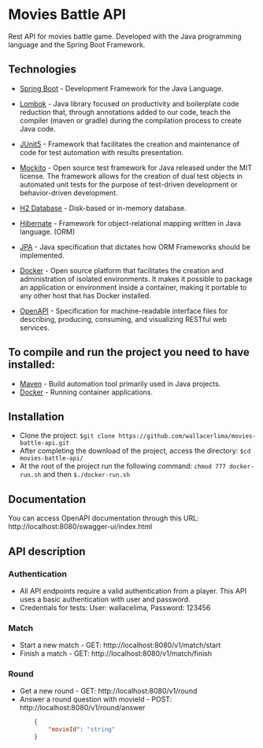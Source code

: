# Movies Battle API

Rest API for movies battle game. Developed with the Java programming language and the Spring Boot Framework.

## Technologies 

- [Spring Boot](https://spring.io/projects/spring-boot) - Development Framework for the Java Language.

- [Lombok](https://projectlombok.org/) - Java library focused on productivity and boilerplate code reduction that, through annotations added to our code, teach the compiler (maven or gradle) during the compilation process to create Java code.

- [JUnit5](https://junit.org/junit5/) - Framework that facilitates the creation and maintenance of code for test automation with results presentation.

- [Mockito](https://site.mockito.org/) - Open source test framework for Java released under the MIT license. The framework allows for the creation of dual test objects in automated unit tests for the purpose of test-driven development or behavior-driven development.

- [H2 Database](https://www.postgresql.org/download/) - Disk-based or in-memory database.

- [Hibernate](https://hibernate.org/) - Framework for object-relational mapping written in Java language. (ORM)

- [JPA](https://hibernate.org/orm/) - Java specification that dictates how ORM Frameworks should be implemented.

- [Docker](https://www.docker.com/) - Open source platform that facilitates the creation and administration of isolated environments. It makes it possible to package an application or environment inside a container, making it portable to any other host that has Docker installed.

- [OpenAPI](https://swagger.io/) - Specification for machine-readable interface files for describing, producing, consuming, and visualizing RESTful web services.


## To compile and run the project you need to have installed:

 - [Maven](https://maven.apache.org/) - Build automation tool primarily used in Java projects.
 - [Docker](https://docs.docker.com/get-docker/) - Running container applications.
 
## Installation

 - Clone the project: `$git clone https://github.com/wallacerlima/movies-battle-api.git`
 - After completing the download of the project, access the directory: `$cd movies-battle-api/`
 - At the root of the project run the following command: `chmod 777 docker-run.sh` and then `$./docker-run.sh`
 
## Documentation

You can access OpenAPI documentation through this URL: http://localhost:8080/swagger-ui/index.html

## API description
### Authentication
- All API endpoints require a valid authentication from a player. This API uses a basic authentication with user and password. 
- Credentials for tests: User: wallacelima, Password: 123456

### Match
- Start a new match - GET: http://localhost:8080/v1/match/start
- Finish a match - GET: http://localhost:8080/v1/match/finish

### Round
- Get a new round - GET: http://localhost:8080/v1/round
- Answer a round question with movieId - POST: http://localhost:8080/v1/round/answer
    ```json
        {
      	    "movieId": "string"
    	}
    ```